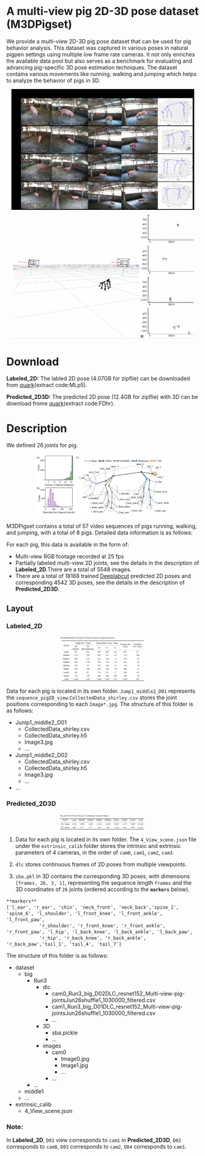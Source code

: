 # A multi-view pig 2D-3D pose dataset (M3DPigset)
  We provide a multi-view 2D-3D pig pose dataset that can be used for pig behavior analysis. This dataset was captured in various poses in natural pigpen settings using multiple low frame rate cameras. It not only enriches the available data pool but also serves as a benchmark for evaluating and advancing pig-specific 3D pose estimation techniques. The dataset contains various movements like running, walking and jumping which helps to analyze the behavior of pigs in 3D. 

<p align="center">
<img src="https://github.com/shirleyanan/M3DPigset/blob/main/images/Fig1.jpg?format=1000w?format=300w" width="95%">
<img src="https://github.com/shirleyanan/M3DPigset/blob/main/images/github.gif?format=1000w?format=300w" width="95%">
</p>

# Download
**Labeled_2D:** The labled 2D pose (4.07GB for zipflie) can be downloaded from [quark](https://pan.quark.cn/s/00d2f8ba144)(extract code:MLp5).

**Predicted_2D3D:** The predicted 2D pose (12.4GB for zipflie) with 3D can be download frome [quark](https://pan.quark.cn/s/cb81b1c0e24)(extract code:FDhr).

# Description
We defined 26 joints for pig.
</p>
<img 
    style="display: block; 
           margin-left: auto;
           margin-right: auto;
           width: 70%;"
    src="https://github.com/shirleyanan/M3DPigset/blob/main/images/Fig2.jpg" 
    alt="">
</img>

M3DPigset contains a total of 57 video sequences of pigs running, walking, and jumping, with a total of 8 pigs. Detailed data information is as follows:

For each pig, this data is available in the form of:

* Multi-view RGB footage recorded at 25 fps
* Partially labeled multi-view 2D joints, see the details in the description of **Labeled_2D**.There are a total of 5548 images.
* There are a total of 18168 trained [Deeplabcut](https://github.com/DeepLabCut/DeepLabCut) predicted 2D poses and corresponding 4542 3D poses, see the details in the description of **Predicted_2D3D**.

## Layout 
### **Labeled_2D**
</p>
<img 
    style="display: block; 
           margin-left: auto;
           margin-right: auto;
           width: 45%;"
    src="https://github.com/shirleyanan/M3DPigset/blob/main/images/%E5%BE%AE%E4%BF%A1%E6%88%AA%E5%9B%BE_20240603180528.png" 
    alt="">
</img>

  Data for each pig is located in its own folder. `Jump1_middle2_D01` represents the `sequence_pigID_view`.`CollectedData_shirley.csv` stores the joint positions corresponding to each `Image*.jpg`.
The structure of this folder is as follows:

- Jump1_middle2_D01
  - CollectedData_shirley.csv
  - CollectedData_shirley.h5
  - Image3.jpg
  - ...
- Jump1_middle2_D02
  - CollectedData_shirley.csv
  - CollectedData_shirley.h5
  - Image3.jpg
  - ...
- ...

  
### **Predicted_2D3D** 
</p>
<img 
    style="display: block; 
           margin-left: auto;
           margin-right: auto;
           width: 45%;"
    src="https://github.com/shirleyanan/M3DPigset/blob/main/images/%E5%BE%AE%E4%BF%A1%E6%88%AA%E5%9B%BE_20240603180544.png" 
    alt="">
</img>

1. Data for each pig is located in its own folder. The `4_View_scene.json` file under the `extrinsic_calib` folder stores the intrinsic and extrinsic parameters of 4 cameras, in the order of `cam0`, `cam1`, `cam2`, `cam3`.

2. `dlc` stores continuous frames of 2D poses from multiple viewpoints.
3. `sba.pkl` in 3D contains the corresponding 3D poses, with dimensions `[frames, 26, 3, 1]`, representing the sequence length `frames` and the 3D coordinates of `26` joints (ordered according to the **`markers`** below).

```shell
**markers**
['l_ear', 'r_ear', 'chin', 'neck_front', 'neck_back','spine_1', 'spine_6', 'l_shoulder', 'l_front_knee', 'l_front_ankle', 'l_front_paw',
            'r_shoulder', 'r_front_knee', 'r_front_ankle', 'r_front_paw', 'l_hip', 'l_back_knee', 'l_back_ankle', 'l_back_paw',
            'r_hip', 'r_back_knee', 'r_back_ankle', 'r_back_paw','tail_1', 'tail_4', 'tail_7']
```

The structure of this folder is as follows:

- dataset
  - big
    - Run3
      - dlc
        - cam0_Run3_big_D02DLC_resnet152_Multi-view-pig-jointsJun26shuffle1_1030000_filtered.csv
        - cam1_Run3_big_D01DLC_resnet152_Multi-view-pig-jointsJun26shuffle1_1030000_filtered.csv
        - ...
      - 3D
        - sba.pickle
        - ...
      - images
        - cam0
          - Image0.jpg
          - Image1.jpg
          - ...
        - ...
    - ...
  - middle1
  - ...
- extrinsic_calib
  - 4_View_scene.json
    
### Note:
In **Labeled_2D**, `D01` view corresponds to `cam1` in **Predicted_2D3D**, `D02` corresponds to `cam0`, `D03` corresponds to `cam2`, `D04` corresponds to `cam3`.

